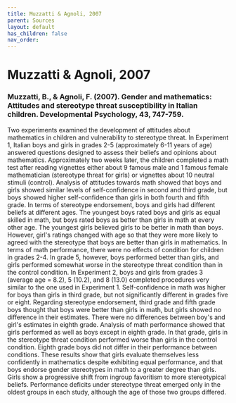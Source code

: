 ```yaml
---
title: Muzzatti & Agnoli, 2007
parent: Sources
layout: default
has_children: false
nav_order: 
---
```


# Muzzatti & Agnoli, 2007

### Muzzatti, B., & Agnoli, F. (2007). Gender and mathematics: Attitudes and stereotype threat susceptibility in Italian children. Developmental Psychology, 43, 747-759.

Two experiments examined the development of attitudes about mathematics in children and vulnerability to stereotype threat. In Experiment 1, Italian boys and girls in grades 2-5 (approximately 6-11 years of age) answered questions designed to assess their beliefs and opinions about mathematics. Approximately two weeks later, the children completed a math test after reading vignettes either about 9 famous male and 1 famous female mathematician (stereotype threat for girls) or vignettes about 10 neutral stimuli (control). Analysis of attitudes towards math showed that boys and girls showed similar levels of self-confidence in second and third grade, but boys showed higher self-confidence than girls in both fourth and fifth grade. In terms of stereotype endorsement, boys and girls had different beliefs at different ages. The youngest boys rated boys and girls as equal skilled in math, but boys rated boys as better than girls in math at every other age. The youngest girls believed girls to be better in math than boys. However, girl's ratings changed with age so that they were more likely to agreed with the stereotype that boys are better than girls in mathematics. In terms of math performance, there were no effects of condition for children in grades 2-4. In grade 5, however, boys performed better than girls, and girls performed somewhat worse in the stereotype threat condition than in the control condition. In Experiment 2, boys and girls from grades 3 (average age = 8.2), 5 (10.2), and 8 (13.0) completed procedures very similar to the one used in Experiment 1. Self-confidence in math was higher for boys than girls in third grade, but not significantly different in grades five or eight. Regarding stereotype endorsement, third grade and fifth grade boys thought that boys were better than girls in math, but girls showed no difference in their estimates. There were no differences between boy's and girl's estimates in eighth grade. Analysis of math performance showed that girls performed as well as boys except in eighth grade. In that grade, girls in the stereotype threat condition performed worse than girls in the control condition. Eighth grade boys did not differ in their performance between conditions. These results show that girls evaluate themselves less confidently in mathematics despite exhibiting equal performance, and that boys endorse gender stereotypes in math to a greater degree than girls. Girls show a progressive shift from ingroup favoritism to more stereotypical beliefs. Performance deficits under stereotype threat emerged only in the oldest groups in each study, although the age of those two groups differed.
